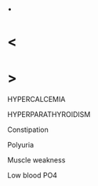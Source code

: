 # .

# <

# >

HYPERCALCEMIA

HYPERPARATHYROIDISM

Constipation

Polyuria

Muscle weakness

Low blood PO4
